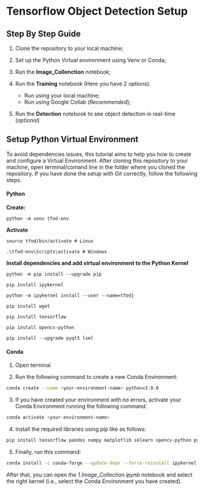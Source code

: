 # Tensorflow Object Detection Setup

## Step By Step Guide

1. Clone the repository to your local machine;

2. Set up the Python Virtual environment  using Venv or Conda;

3. Run the **Image_Collenction** notebook;

4. Run the **Training** notebook (Here you have 2 options):
    - Run using your local machine;
    - Run using Google Collab (*Recommended*);

5. Run the **Detection** notebook to see object detection in real-time (*optional*)

## Setup Python Virtual Environment 

To avoid dependencies issues, this tutorial aims to help you how to create and configure a Virtual Environment. After cloning this repository to your machine, open terminal/comand line in the folder where you cloned the repository. If you have done the setup with Git correctly, follow the following steps.

#### Python 

**Create:**

``python -m venv tfod-env``

**Activate**

``source tfod/bin/activate # Linux``

``.\tfod-env\Scripts\activate # Windows ``

**Install dependencies and add virtual environment to the Python Kernel**

``python -m pip install --upgrade pip``

``pip install ipykernel``

``python -m ipykernel install --user --name=tfodj``

``pip install wget``

``pip install tensorflow``

``pip install opencv-python``

``pip install --upgrade pyqt5 lxml``


#### Conda 

1. Open terminal


2. Run the following command to create a new Conda Environment:

```bash
conda create --name <your-environment-name> python=3.9.0
```

3. If you have created your environment with no errors, activate your Conda Environment running the following command:

```bash
conda activate <your-environment-name>
```

4. Install the required libraries using *pip* like as follows:

```bash
pip install tensorflow pandas numpy matplotlib sklearn opencv-python pyqt5 lxml
```

5. Finally, run this command:

```bash
conda install -c conda-forge --update-deps --force-reinstall ipykernel -y
```

After that, you can open the *1.Image_Collection.ipynb* notebook and select the right kernel (i.e., select the Conda Environment you have created).